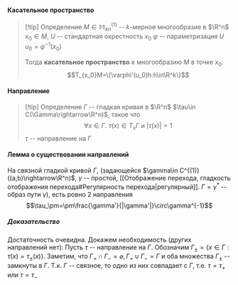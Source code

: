 #### Касательное пространство 
>[!tip] Определение 
>$M\in\mathbb{M}^{(1)}_{kn}$ -- $k$-мерное многообразие в $\R^n$
>$x_0\in M$, $U$ -- стандартная окрестность $x_0$
>$\varphi$ -- параметризация $U$
>$u_0=\varphi^{-1}(x_0)$
>
>Тогда **касательное пространство** к многообразию $M$ в точке $x_0$: $$T_{x_0}M=\{\varphi'(u_0)h:h\in\R^k\}$$
#### Направление
>[!tip] Определение
>$\Gamma$ -- гладкая кривая в $\R^n$
>$\tau\in C(\Gamma\rightarrow\R^n)$, такое что $$\forall x\in\Gamma.\ \tau(x)\in T_x\Gamma \ \text{и} \ |\tau(x)| = 1$$
>$\tau$ -- направление на $\Gamma$
#### Лемма о существовании направлений
На связной гладкой кривой $\Gamma$, (задающейся $\gamma\in C^{(1)}((a,b)\rightarrow\R^n)$, $\gamma$ -- простой, [[Отображение перехода, гладкость отображения перехода#Регулярность перехода|регулярный]]. $\Gamma = \gamma^*$ -- образ пути $\gamma$), есть ровно 2 направления $$\tau_\pm=\pm\frac{\gamma'}{|\gamma'|}\circ\gamma^{-1}$$
##### Доказательство 
Достаточность очевидна. Докажем необходимость (других направлений нет): 
Пусть $\tau$ -- направление на $\Gamma$. Обозначим $\Gamma_\pm = \{x\in\Gamma:\tau(x)=\tau_\pm(x)\}$. Заметим, что $\Gamma_+\cap\Gamma_-=\varnothing,\Gamma_+\cup\Gamma_-=\Gamma$ и оба множества $\Gamma_\pm$ -- замкнуты в $\Gamma$. Т.к. $\Gamma$ -- связное, то одно из них совпадает с $\Gamma$, т.е. $\tau=\tau_+$ или $\tau=\tau_-$
